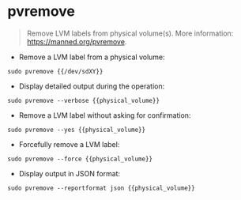 # pvremove

> Remove LVM labels from physical volume(s).
> More information: <https://manned.org/pvremove>.

- Remove a LVM label from a physical volume:

`sudo pvremove {{/dev/sdXY}}`

- Display detailed output during the operation:

`sudo pvremove --verbose {{physical_volume}}`

- Remove a LVM label without asking for confirmation:

`sudo pvremove --yes {{physical_volume}}`

- Forcefully remove a LVM label:

`sudo pvremove --force {{physical_volume}}`

- Display output in JSON format:

`sudo pvremove --reportformat json {{physical_volume}}`
